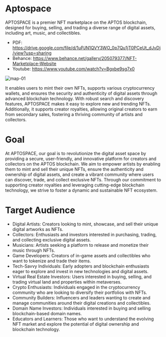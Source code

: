 # Aptospace
APTOSPACE is a premier NFT marketplace on the APTOS blockchain, designed for buying, selling, and trading a diverse range of digital assets, including art, music, and collectibles.
- PDF: https://drive.google.com/file/d/1uPJN1QVY3WO_0p7Qu1jT0PCeUt_dJvDj/view?usp=sharing
- Behance: https://www.behance.net/gallery/205079377/NFT-Marketplace-Website
- Youtube: https://www.youtube.com/watch?v=Bgxbe9sg7x0

![map-01](https://github.com/user-attachments/assets/b316240c-0e11-424d-ad91-6d7bddeb4298)

It enables users to mint their own NFTs, supports various cryptocurrency wallets, and ensures the security and
authenticity of digital assets through advanced blockchain technology. With robust search and discovery features, APTOSPACE makes it easy to
explore new and trending NFTs. Additionally, it supports creator royalties, allowing original creators to earn from secondary sales, fostering a thriving
community of artists and collectors.

# Goal
At APTOSPACE, our goal is to revolutionize the digital asset space by providing a secure, user-friendly, and innovative platform for creators and
collectors on the APTOS blockchain. We aim to empower artists by enabling them to mint and sell their unique NFTs, ensure the authenticity and
ownership of digital assets, and create a vibrant community where users can discover, trade, and collect exclusive NFTs. Through our commitment to
supporting creator royalties and leveraging cutting-edge blockchain technology, we strive to foster a dynamic and sustainable NFT ecosystem.

# Target Audience
- Digital Artists: Creators looking to mint, showcase, and sell their unique digital artworks as NFTs.
- Collectors: Enthusiasts and investors interested in purchasing, trading, and collecting exclusive digital assets.
- Musicians: Artists seeking a platform to release and monetize their music through NFTs.
- Game Developers: Creators of in-game assets and collectibles who want to tokenize and trade their items.
- Tech-Savvy Individuals: Early adopters and blockchain enthusiasts eager to explore and invest in new technologies and digital assets.
- Virtual Real Estate Investors: Users interested in buying, selling, and trading virtual land and properties within metaverses.
- Crypto Enthusiasts: Individuals engaged in the cryptocurrency community who are looking to diversify their portfolios with NFTs.
- Community Builders: Influencers and leaders wanting to create and manage communities around their digital creations and collectibles.
- Domain Name Investors: Individuals interested in buying and selling blockchain-based domain names.
- Educators and Learners: Those who want to understand the evolving NFT market and explore the potential of digital ownership and blockchain technology.
